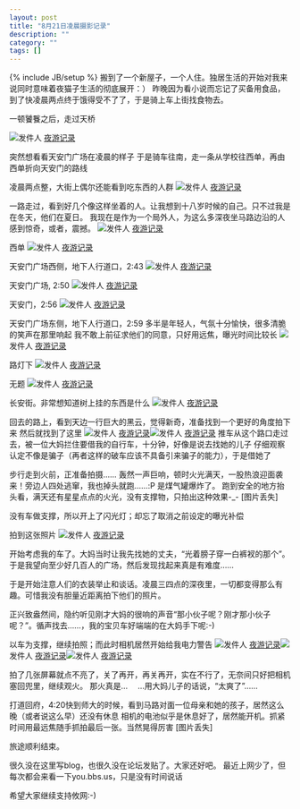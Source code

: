 ```yaml
---
layout: post
title: "8月21日凌晨摄影记录"
description: ""
category: ""
tags: []
---
```

{% include JB/setup %}
搬到了一个新屋子，一个人住。独居生活的开始对我来说同时意味着夜猫子生活的彻底展开：）
昨晚因为看小说而忘记了买备用食品，到了快凌晨两点终于饿得受不了了，于是骑上车上街找食物去。

一顿饕餮之后，走过天桥

[![](http://lh6.ggpht.com/_x8O2fFAapME/Rfp_FWi2JaI/AAAAAAAAADQ/tWqGb1SF5HE/s576/IMG_0050.JPG)](http://picasaweb.google.com/lh/photo/NB-SRBY7jU8ajd8scYG4hg)发件人 [夜游记录](http://picasaweb.google.com/liuxun/hkXOzB)

突然想看看天安门广场在凌晨的样子
于是骑车往南，走一条从学校往西单，再由西单折向天安门的路线

凌晨两点整，大街上偶尔还能看到吃东西的人群
[![](http://lh4.ggpht.com/_x8O2fFAapME/Rfp_K2i2JcI/AAAAAAAAADg/pYXoSq6HDwI/s576/IMG_0053.JPG)](http://picasaweb.google.com/lh/photo/1aa3ohfvwca-xUxWNCtw2Q)发件人 [夜游记录](http://picasaweb.google.com/liuxun/hkXOzB)

一路走过，看到好几个像这样坐着的人。让我想到十八岁时候的自己。只不过我是在冬天，他们在夏日。
我现在是作为一个局外人，为这么多深夜坐马路边沿的人感到惊奇，或者，震撼。
[![](http://lh6.ggpht.com/_x8O2fFAapME/Rfp_RWi2JfI/AAAAAAAAAD4/pP6UosAYbTc/s576/IMG_0063.JPG)](http://picasaweb.google.com/lh/photo/nkRdkHdGvod83FABR0fJqQ)发件人 [夜游记录](http://picasaweb.google.com/liuxun/hkXOzB)

西单
[![](http://lh5.ggpht.com/_x8O2fFAapME/Rfp_UGi2JgI/AAAAAAAAAEA/K3BvmNGFT94/s576/IMG_0067.JPG)](http://picasaweb.google.com/lh/photo/HurTT_2sanV8ELN2sOuZOA)发件人 [夜游记录](http://picasaweb.google.com/liuxun/hkXOzB)

天安门广场西侧，地下人行道口，2:43
[![](http://lh4.ggpht.com/_x8O2fFAapME/Rfp_b2i2JjI/AAAAAAAAAEY/HZz-WvF2zxg/s576/IMG_0073.JPG)](http://picasaweb.google.com/lh/photo/dakWXPeAu1uJrGYfQ-JIHg)发件人 [夜游记录](http://picasaweb.google.com/liuxun/hkXOzB)

天安门广场, 2:50
[![](http://lh5.ggpht.com/_x8O2fFAapME/Rfp_gGi2JkI/AAAAAAAAAEg/meWsW6COvSE/s576/IMG_0076.JPG)](http://picasaweb.google.com/lh/photo/qSt_8Nmx86e4B0pplk6vKQ)发件人 [夜游记录](http://picasaweb.google.com/liuxun/hkXOzB)

天安门，2:56
[![](http://lh3.ggpht.com/_x8O2fFAapME/Rfp_jmi2JlI/AAAAAAAAAEo/Ljw_eCrJO3Q/s576/IMG_0080.JPG)](http://picasaweb.google.com/lh/photo/-VSiZZRM7vSPckWXY-mmIQ)发件人 [夜游记录](http://picasaweb.google.com/liuxun/hkXOzB)

天安门广场东侧，地下人行道口，2:59
多半是年轻人，气氛十分愉快，很多清脆的笑声在那里响起
我不敢上前征求他们的同意，只好用远焦，曝光时间比较长
[![](http://lh3.ggpht.com/_x8O2fFAapME/Rfp_lmi2JnI/AAAAAAAAAE4/gMyviWATPXU/s576/IMG_0084.JPG)](http://picasaweb.google.com/lh/photo/JSKuNnHrEyGI5Zcrtl1ptA)发件人 [夜游记录](http://picasaweb.google.com/liuxun/hkXOzB)

路灯下
[![](http://lh3.ggpht.com/_x8O2fFAapME/Rfp_kmi2JmI/AAAAAAAAAEw/dS1UieAhFKQ/s576/IMG_0082.JPG)](http://picasaweb.google.com/lh/photo/JcGhIZEphegpdNZg1VgqZQ)发件人 [夜游记录](http://picasaweb.google.com/liuxun/hkXOzB)


无题
[![](http://lh4.ggpht.com/_x8O2fFAapME/Rfp_q2i2JpI/AAAAAAAAAFI/j8z6vjPQmSk/s576/IMG_0089.JPG)](http://picasaweb.google.com/lh/photo/rFDt8QygpJOLcZ5JsX69OQ)发件人 [夜游记录](http://picasaweb.google.com/liuxun/hkXOzB)

长安街。非常想知道树上挂的东西是什么
[![](http://lh5.ggpht.com/_x8O2fFAapME/Rfp_2Gi2JtI/AAAAAAAAAFo/beCPMnziWIA/s576/IMG_0097.JPG)](http://picasaweb.google.com/lh/photo/ZHaUov5jrEF_iWXcilAHGQ)发件人 [夜游记录](http://picasaweb.google.com/liuxun/hkXOzB)

回去的路上，看到天边一行巨大的黑云，觉得新奇，准备找到一个更好的角度拍下来
然后就找到了这里
[![](http://lh4.ggpht.com/_x8O2fFAapME/Rfp_42i2JuI/AAAAAAAAAFw/M76-TygxGdI/s576/IMG_0098.JPG)](http://picasaweb.google.com/lh/photo/vevLDW7lFlaXEyBKMh6zOQ)发件人 [夜游记录](http://picasaweb.google.com/liuxun/hkXOzB)[![](http://lh6.ggpht.com/_x8O2fFAapME/Rfp_7Wi2JvI/AAAAAAAAAF4/qkzG5cT4W0Q/s576/IMG_0100.JPG)](http://picasaweb.google.com/lh/photo/l1aggyX18ZwCTBNIdr77rQ)发件人 [夜游记录](http://picasaweb.google.com/liuxun/hkXOzB)
推车从这个路口走过去，被一位大妈拦住要借我的自行车，十分钟，好像是说去找她的儿子
仔细观察认定不像是骗子（再者这样的破车应该不具备引来骗子的能力），于是借她了

步行走到火前，正准备拍摄……
轰然一声巨响，顿时火光满天，一股热浪迎面袭来！旁边人四处逃窜，我也掉头就跑……:P
是煤气罐爆炸了。
跑到安全的地方抬头看，满天还有星星点点的火光，没有支撑物，只拍出这种效果-_-
[图片丢失]

没有车做支撑，所以开上了闪光灯；却忘了取消之前设定的曝光补偿

拍到这张照片
[![](http://lh5.ggpht.com/_x8O2fFAapME/Rfp_-Gi2JwI/AAAAAAAAAGA/7_FFcA2Hkkc/s576/IMG_0106.JPG)](http://picasaweb.google.com/lh/photo/o90EfDV-A3T8SrMNg_i4PQ)发件人 [夜游记录](http://picasaweb.google.com/liuxun/hkXOzB)

开始考虑我的车了。大妈当时让我先找她的丈夫，“光着膀子穿一白裤衩的那个”。于是我望向至少好几百人的广场，然后发现找起来真是有难度……

于是开始注意人们的衣装举止和谈话。凌晨三四点的深夜里，一切都变得那么有趣。可惜我没有胆量近距离拍下他们的照片。

正兴致盎然间，隐约听见刚才大妈的很响的声音“那小伙子呢？刚才那小伙子呢？”。循声找去……，我的宝贝车好端端的在大妈手下呢:-)

以车为支撑，继续拍照；而此时相机居然开始给我电力警告
[![](http://lh6.ggpht.com/_x8O2fFAapME/Rfp_7Wi2JvI/AAAAAAAAAF4/qkzG5cT4W0Q/s576/IMG_0100.JPG)](http://picasaweb.google.com/lh/photo/l1aggyX18ZwCTBNIdr77rQ)发件人 [夜游记录](http://picasaweb.google.com/liuxun/hkXOzB)[![](http://lh3.ggpht.com/_x8O2fFAapME/RfqAAmi2JxI/AAAAAAAAAGI/ZJwuCJvdiI8/s576/IMG_0109.JPG)](http://picasaweb.google.com/lh/photo/v5JN9spMaiWC9LKtvgGcGA)发件人 [夜游记录](http://picasaweb.google.com/liuxun/hkXOzB)[![](http://lh3.ggpht.com/_x8O2fFAapME/RfqACmi2JyI/AAAAAAAAAGQ/FYKk53yN3dA/s576/IMG_0112.JPG)](http://picasaweb.google.com/lh/photo/3K4Tu7E0D53dm6dsR3oIRQ)发件人 [夜游记录](http://picasaweb.google.com/liuxun/hkXOzB)

拍了几张屏幕就点不亮了，关了再开，再关再开，实在不行了，无奈间只好把相机塞回兜里，继续观火。
那火真是…　 …用大妈儿子的话说，“太爽了”……　


打道回府，4:20快到师大的时候，看到马路对面一位母亲和她的孩子，居然这么晚（或者说这么早）还没有休息
相机的电池似乎是休息好了，居然能开机。抓紧时间用最远焦随手抓拍最后一张。当然晃得厉害
[图片丢失]

旅途顺利结束。


很久没在这里写blog，也很久没在论坛发贴了。大家还好吧。
最近上网少了，但每次都会来看一下you.bbs.us，只是没有时间说话

希望大家继续支持攸网:-)